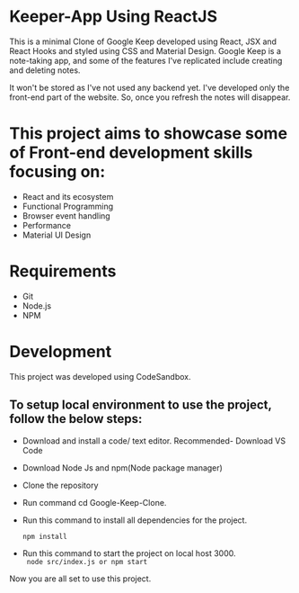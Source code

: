 # Keeper-App Using ReactJS
This is a minimal Clone of Google Keep developed using React, JSX and React Hooks and styled using CSS and Material Design.
Google Keep is a note-taking app, and some of the features I've replicated include creating and deleting notes.

It won't be stored as I've not used any backend yet.
I've developed only the front-end part of the website. So, once you refresh the notes will disappear.

# This project aims to showcase some of Front-end development skills focusing on:
- React and its ecosystem
- Functional Programming
- Browser event handling
- Performance
- Material UI Design

# Requirements
- Git
- Node.js
- NPM

# Development

This project was developed using CodeSandbox.
## To setup local environment to use the project, follow the below steps:
- Download and install a code/ text editor.
  Recommended-
  Download VS Code

- Download Node Js and npm(Node package manager)

- Clone the repository

- Run command cd Google-Keep-Clone.

- Run this command to install all dependencies for the project.

  ``` npm install ```
  
- Run this command to start the project on local host 3000.  
  ``` node src/index.js or npm start```

Now you are all set to use this project.

